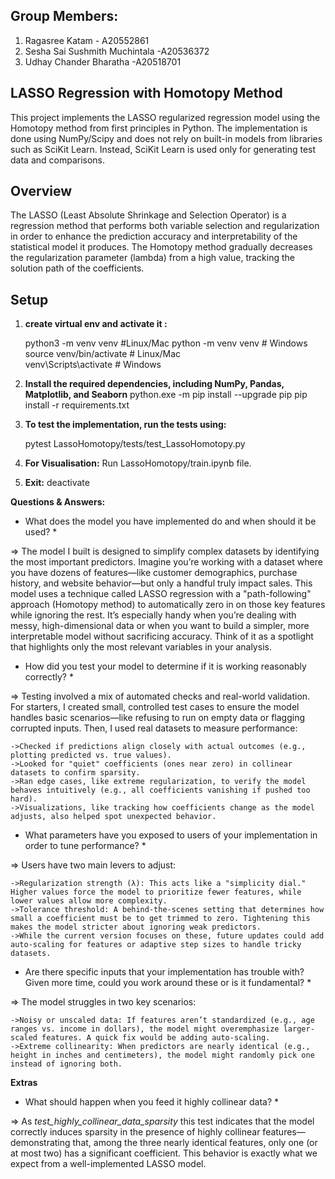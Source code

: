 ## Group Members:
1) Ragasree Katam  - A20552861
2) Sesha Sai Sushmith Muchintala  -A20536372
3) Udhay Chander Bharatha  -A20518701
## LASSO Regression with Homotopy Method

This project implements the LASSO regularized regression model using the Homotopy method from first principles in Python. The implementation is done using NumPy/Scipy and does not rely on built-in models from libraries such as SciKit Learn. Instead, SciKit Learn is used only for generating test data and comparisons.

## Overview

The LASSO (Least Absolute Shrinkage and Selection Operator) is a regression method that performs both variable selection and regularization in order to enhance the prediction accuracy and interpretability of the statistical model it produces. The Homotopy method gradually decreases the regularization parameter (lambda) from a high value, tracking the solution path of the coefficients.



## Setup

1. **create virtual env and activate it :**

    python3 -m venv venv  #Linux/Mac
    python -m venv venv   # Windows
    source venv/bin/activate  # Linux/Mac  
    venv\Scripts\activate     # Windows   

2. **Install the required dependencies, including NumPy, Pandas, Matplotlib, and Seaborn**
    python.exe -m pip install --upgrade pip
    pip install -r requirements.txt

3. **To test the implementation, run the tests using:**

    pytest LassoHomotopy/tests/test_LassoHomotopy.py

4. **For Visualisation:**
    Run LassoHomotopy/train.ipynb file.

4. **Exit:**
    deactivate


**Questions & Answers:**

* What does the model you have implemented do and when should it be used? *

=> The model I built is designed to simplify complex datasets by identifying the most important predictors. Imagine you’re working with a dataset where you have dozens of features—like customer demographics, purchase history, and website behavior—but only a handful truly impact sales. This model uses a technique called LASSO regression with a "path-following" approach (Homotopy method) to automatically zero in on those key features while ignoring the rest. It’s especially handy when you’re dealing with messy, high-dimensional data or when you want to build a simpler, more interpretable model without sacrificing accuracy. Think of it as a spotlight that highlights only the most relevant variables in your analysis.


* How did you test your model to determine if it is working reasonably correctly? *

=> Testing involved a mix of automated checks and real-world validation. For starters, I created small, controlled test cases to ensure the model handles basic scenarios—like refusing to run on empty data or flagging corrupted inputs. Then, I used real datasets to measure performance:

    ->Checked if predictions align closely with actual outcomes (e.g., plotting predicted vs. true values).
    ->Looked for "quiet" coefficients (ones near zero) in collinear datasets to confirm sparsity.
    ->Ran edge cases, like extreme regularization, to verify the model behaves intuitively (e.g., all coefficients vanishing if pushed too hard).
    ->Visualizations, like tracking how coefficients change as the model adjusts, also helped spot unexpected behavior.


* What parameters have you exposed to users of your implementation in order to tune performance? *

=> Users have two main levers to adjust:

    ->Regularization strength (λ): This acts like a "simplicity dial." Higher values force the model to prioritize fewer features, while lower values allow more complexity.
    ->Tolerance threshold: A behind-the-scenes setting that determines how small a coefficient must be to get trimmed to zero. Tightening this makes the model stricter about ignoring weak predictors.
    ->While the current version focuses on these, future updates could add auto-scaling for features or adaptive step sizes to handle tricky datasets.


* Are there specific inputs that your implementation has trouble with? Given more time, could you work around these or is it fundamental? *

=> The model struggles in two key scenarios:

    ->Noisy or unscaled data: If features aren’t standardized (e.g., age ranges vs. income in dollars), the model might overemphasize larger-scaled features. A quick fix would be adding auto-scaling.
    ->Extreme collinearity: When predictors are nearly identical (e.g., height in inches and centimeters), the model might randomly pick one instead of ignoring both.


**Extras**
* What should happen when you feed it highly collinear data? *

=> As *test_highly_collinear_data_sparsity*  this test indicates that the model correctly induces sparsity in the presence of highly collinear features—demonstrating that, among the three nearly identical features, only one (or at most two) has a significant coefficient. This behavior is exactly what we expect from a well-implemented LASSO model.
